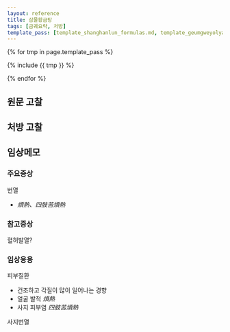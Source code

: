 ```yaml
---
layout: reference
title: 삼물황금탕
tags: [금궤요략, 처방]
template_pass: [template_shanghanlun_formulas.md, template_geumgweyolyag_formulas.md, template_etc_formulas.md]
---
```


{% for tmp in page.template_pass %}

{% include {{ tmp }} %}

{% endfor %}

## 원문 고찰

## 처방 고찰



## 임상메모


### 주요증상

번열
* _煩熱、四肢苦煩熱_

### 참고증상

혈허발열?

### 임상응용

피부질환
* 건조하고 각질이 많이 일어나는 경향
* 얼굴 발적 _煩熱_
* 사지 피부염 _四肢苦煩熱_

사지번열
